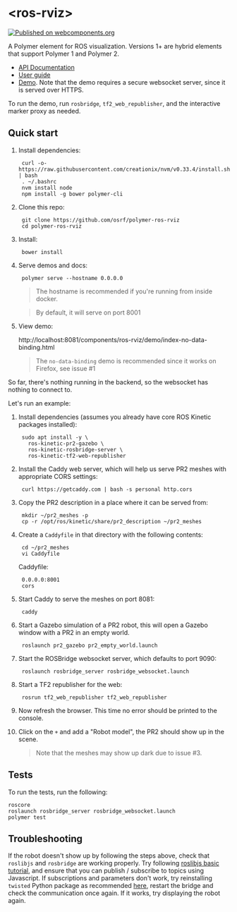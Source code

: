 # \<ros-rviz\>
[![Published on webcomponents.org](https://img.shields.io/badge/webcomponents.org-published-blue.svg)](https://www.webcomponents.org/element/jstnhuang/ros-rviz)

A Polymer element for ROS visualization.
Versions 1+ are hybrid elements that support Polymer 1 and Polymer 2.

- [API Documentation](https://www.webcomponents.org/element/jstnhuang/ros-rviz/elements/ros-rviz)
- [User guide](https://github.com/jstnhuang/ros-rviz/wiki/User-guide)
- [Demo](https://www.webcomponents.org/element/jstnhuang/ros-rviz/demo/demo/index.html).
  Note that the demo requires a secure websocket server, since it is served over HTTPS.

To run the demo, run `rosbridge`, `tf2_web_republisher`, and the interactive marker proxy as needed.

## Quick start

1. Install dependencies:

        curl -o- https://raw.githubusercontent.com/creationix/nvm/v0.33.4/install.sh | bash
        . ~/.bashrc
        nvm install node
        npm install -g bower polymer-cli

1. Clone this repo:

        git clone https://github.com/osrf/polymer-ros-rviz
        cd polymer-ros-rviz

1. Install:

        bower install

1. Serve demos and docs:

        polymer serve --hostname 0.0.0.0

   > The hostname is recommended if you're running from inside docker.

   > By default, it will serve on port 8001

1. View demo:

    http://localhost:8081/components/ros-rviz/demo/index-no-data-binding.html

    > The `no-data-binding` demo is recommended since it works on Firefox, see issue #1

So far, there's nothing running in the backend, so the websocket has nothing to
connect to.

Let's run an example:

1. Install dependencies (assumes you already have core ROS Kinetic packages installed):

        sudo apt install -y \
          ros-kinetic-pr2-gazebo \
          ros-kinetic-rosbridge-server \
          ros-kinetic-tf2-web-republisher

1. Install the Caddy web server, which will help us serve PR2 meshes with appropriate CORS settings:

        curl https://getcaddy.com | bash -s personal http.cors

1. Copy the PR2 description in a place where it can be served from:

        mkdir ~/pr2_meshes -p
        cp -r /opt/ros/kinetic/share/pr2_description ~/pr2_meshes

1. Create a `Caddyfile` in that directory with the following contents:

        cd ~/pr2_meshes
        vi Caddyfile

    Caddyfile:


        0.0.0.0:8001
        cors

1. Start Caddy to serve the meshes on port 8081:

        caddy

1. Start a Gazebo simulation of a PR2 robot, this will open a Gazebo window with
   a PR2 in an empty world.

        roslaunch pr2_gazebo pr2_empty_world.launch

1. Start the ROSBridge websocket server, which defaults to port 9090:

        roslaunch rosbridge_server rosbridge_websocket.launch

1. Start a TF2 republisher for the web:

        rosrun tf2_web_republisher tf2_web_republisher

1. Now refresh the browser. This time no error should be printed to the console.

1. Click on the `+` and add a "Robot model", the PR2 should show up in the scene.

    > Note that the meshes may show up dark due to issue #3.


## Tests

To run the tests, run the following:

```
roscore
roslaunch rosbridge_server rosbridge_websocket.launch
polymer test
```

## Troubleshooting

If the robot doesn't show up by following the steps above, check that `roslibjs` and `rosbridge` are working properly. Try following [roslibjs basic tutorial](http://wiki.ros.org/roslibjs/Tutorials/BasicRosFunctionality), and ensure that you can publish / subscribe to topics using Javascript. If subscriptions and parameters don't work, try reinstalling `twisted` Python package as recommended [here](https://github.com/RobotWebTools/rosbridge_suite/issues/336#issuecomment-398541498), restart the bridge and check the communication once again. If it works, try displaying the robot again.

